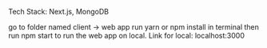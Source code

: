 Tech Stack: Next.js, MongoDB

go to folder named client -> web app
run yarn or npm install in terminal
then run npm start to run the web app on local. Link for local: localhost:3000
